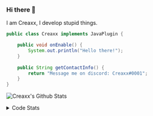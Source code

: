 ### Hi there 👋

I am Creaxx, I develop stupid things. 

```java
public class Creaxx implements JavaPlugin {

    public void onEnable() {
        System.out.println("Hello there!");
    }
    
    public String getContactInfo() {
        return "Message me on discord: Creaxx#0001";
    }
}
```

![Creaxx's Github Stats](https://github-readme-stats.vercel.app/api?username=CreaxxOG&show_icons=true&theme=dark&count_private=true)

<details>
  <summary>Code Stats</summary>

<!--START_SECTION:waka-->
![Code Time](http://img.shields.io/badge/Code%20Time-1%2C113%20hrs%2019%20mins-blue)

![Lines of code](https://img.shields.io/badge/From%20Hello%20World%20I%27ve%20Written-166%20lines%20of%20code-blue)

**🐱 My GitHub Data** 

> 🏆 518 Contributions in the Year 2023
 > 
> 📦 66.2 kB Used in GitHub's Storage 
 > 
> 🚫 Not Opted to Hire
 > 
> 📜 4 Public Repositories 
 > 
> 🔑 2 Private Repositories  
 > 
**I'm an Early 🐤** 

```text
🌞 Morning       88 commits       ██░░░░░░░░░░░░░░░░░░░░░░░   09.03 % 
🌆 Daytime      442 commits       ███████████░░░░░░░░░░░░░░   45.38 % 
🌃 Evening      427 commits       ███████████░░░░░░░░░░░░░░   43.84 % 
🌙 Night         17 commits       ░░░░░░░░░░░░░░░░░░░░░░░░░   01.75 % 

```
📅 **I'm Most Productive on Saturday** 

```text
Monday         114 commits       ███░░░░░░░░░░░░░░░░░░░░░░   11.70 % 
Tuesday        139 commits       ███░░░░░░░░░░░░░░░░░░░░░░   14.27 % 
Wednesday      117 commits       ███░░░░░░░░░░░░░░░░░░░░░░   12.01 % 
Thursday       120 commits       ███░░░░░░░░░░░░░░░░░░░░░░   12.32 % 
Friday          86 commits       ██░░░░░░░░░░░░░░░░░░░░░░░   08.83 % 
Saturday       239 commits       ██████░░░░░░░░░░░░░░░░░░░   24.54 % 
Sunday         159 commits       ████░░░░░░░░░░░░░░░░░░░░░   16.32 % 

```


📊 **This Week I Spent My Time On** 

```text
💬 Programming Languages: 
Java                     7 hrs 1 min         ████████████████████████░   97.21 % 
Kotlin                   3 mins              ░░░░░░░░░░░░░░░░░░░░░░░░░   00.91 % 
XML                      3 mins              ░░░░░░░░░░░░░░░░░░░░░░░░░   00.88 % 
YAML                     3 mins              ░░░░░░░░░░░░░░░░░░░░░░░░░   00.81 % 
Markdown                 0 secs              ░░░░░░░░░░░░░░░░░░░░░░░░░   00.11 % 

🔥 Editors: 
IntelliJ                 7 hrs 13 mins       █████████████████████████   100.00 % 

```

**I Mostly Code in Java** 

```text
Java                     14 repos            ████████████████░░░░░░░░░   63.64 % 
Kotlin                   7 repos             ████████░░░░░░░░░░░░░░░░░   31.82 % 
EJS                      1 repo              █░░░░░░░░░░░░░░░░░░░░░░░░   04.55 % 

```



 Last Updated on 16/02/2023 06:27:43 UTC
<!--END_SECTION:waka-->
</details>

